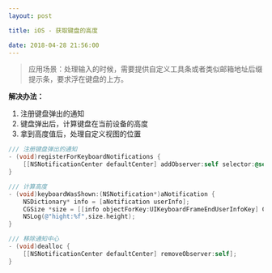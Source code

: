 ```yaml
---
layout: post

title: iOS - 获取键盘的高度

date: 2018-04-28 21:56:00
---
```


> 应用场景：处理输入的时候，需要提供自定义工具条或者类似邮箱地址后缀提示条，要求浮在键盘的上方。

**解决办法：**

1. 注册键盘弹出的通知
2. 键盘弹出后，计算键盘在当前设备的高度
3. 拿到高度值后，处理自定义视图的位置

```objective-c
/// 注册键盘弹出的通知
- (void)registerForKeyboardNotifications {
	[[NSNotificationCenter defaultCenter] addObserver:self selector:@selector(keyboardWasShown:) name:UIKeyboardDidShowNotification object:nil];
}

/// 计算高度
- (void)keyboardWasShown:(NSNotification*)aNotification {
    NSDictionary* info = [aNotification userInfo];
    CGSize *size = [[info objectForKey:UIKeyboardFrameEndUserInfoKey] CGRectValue].size;//
    NSLog(@"hight:%f",size.height);
}

/// 移除通知中心
- (void)dealloc {
    [[NSNotificationCenter defaultCenter] removeObserver:self];
}
```

